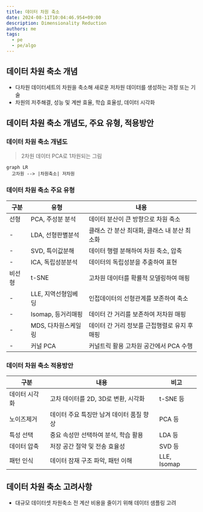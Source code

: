 ```yaml
---
title: 데이터 차원 축소
date: 2024-08-11T10:04:46.954+09:00
description: Dimensionality Reduction
authors: me
tags:
  - pe
  - pe/algo
---
```


## 데이터 차원 축소 개념

- 다차원 데이터세트의 차원을 축소해 새로운 저차원 데이터를 생성하는 과정 또는 기술
- 차원의 저주해결, 성능 및 계싼 효율, 학습 효율성, 데이터 시각화

## 데이터 차원 축소 개념도, 주요 유형, 적용방안

### 데이터 차원 축소 개념도

> 2차원 데이터 PCA로 1차원되는 그림

```mermaid
graph LR
  고차원 --> |차원축소| 저차원
```

### 데이터 차원 축소 주요 유형

| 구분 | 유형 | 내용 |
| --- | --- | --- |
| 선형 | PCA, 주성분 분석 | 데이터 분산이 큰 방향으로 차원 축소 |
| - | LDA, 선형판별분석 | 클래스 간 분산 최대화, 클래스 내 분산 최소화 |
| - | SVD, 특이값분해 | 데이터 행렬 분해하여 차원 축소, 압축 |
| - | ICA, 독립성분분석 | 데이터의 독립성분을 추출하여 표현 |
| 비선형 | t-SNE | 고차원 데이터를 확률적 모델링하여 매핑 |
| - | LLE, 지역선형임베딩 | 인접데이터의 선형관계를 보존하여 축소 |
| - | Isomap, 등거리매핑 | 데이터 간 거리를 보존하여 저차원 매핑 |
| - | MDS, 다차원스케일링 | 데이터 간 거리 정보를 근접행렬로 유지 후 매핑 |
| - | 커널 PCA | 커널트릭 활용 고차원 공간에서 PCA 수행 |

### 데이터 차원 축소 적용방안

| 구분 | 내용 | 비고 |
| --- | --- | --- |
| 데이터 시각화 | 고차 데이터를 2D, 3D로 변환, 시각화 | t-SNE 등 |
| 노이즈제거 | 데이터 주요 특징만 남겨 데이터 품질 향상 | PCA 등 |
| 특성 선택 | 중요 속성만 선택하여 분석, 학습 활용 | LDA 등 |
| 데이터 압축 | 저장 공간 절약 및 전송 효율성 | SVD 등 |
| 패턴 인식 | 데이터 잠재 구조 파악, 패턴 이해 | LLE, Isomap |

## 데이터 차원 축소 고려사항

- 대규모 데이터셋 차원축소 전 계산 비용을 줄이기 위해 데이터 샘플링 고려
